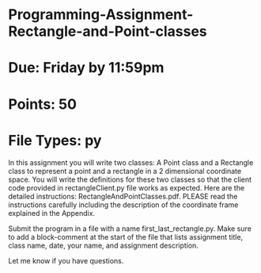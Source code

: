 # Programming-Assignment-Rectangle-and-Point-classes
# Due: Friday by 11:59pm
# Points: 50
# File Types: py

In this assignment you will write two classes: A Point class and a Rectangle class to represent a point and a rectangle in a 2 dimensional coordinate space. You will write the definitions for these two classes so that the client code provided in rectangleClient.py file works as expected. Here are the detailed instructions: RectangleAndPointClasses.pdf. PLEASE read the instructions carefully including the description of the coordinate frame explained in the Appendix.

Submit the program in a file with a name first_last_rectangle.py. Make sure to add a block-comment at the start of the file that lists assignment title, class name, date, your name, and assignment description.

Let me know if you have questions.
